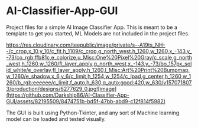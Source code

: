 # AI-Classifier-App-GUI
Project files for a simple AI Image Classifier App. 
This is meant to be a template to get you started, ML Models are not included in the project files.

https://res.cloudinary.com/teepublic/image/private/s--A19ts_NH--/c_crop,x_10,y_10/c_fit,h_1109/c_crop,g_north_west,h_1260,w_1260,x_-143,y_-73/co_rgb:ffb81c,e_colorize,u_Misc:One%20Pixel%20Gray/c_scale,g_north_west,h_1260,w_1260/fl_layer_apply,g_north_west,x_-143,y_-73/bo_157px_solid_white/e_overlay,fl_layer_apply,h_1260,l_Misc:Art%20Print%20Bumpmap,w_1260/e_shadow,x_6,y_6/c_limit,h_1254,w_1254/c_lpad,g_center,h_1260,w_1260/b_rgb:eeeeee/c_limit,f_auto,h_630,q_auto:good:420,w_630/v1570718073/production/designs/6277629_0.jpg![image](https://github.com/Darkship86/AI-Classifier-App-GUI/assets/82195509/8474751b-bd5f-47bb-abd9-c12f814f5982)


The GUI is built using Python-Tkinter, and any sort of Machine learning model can be loaded and tested visually.

